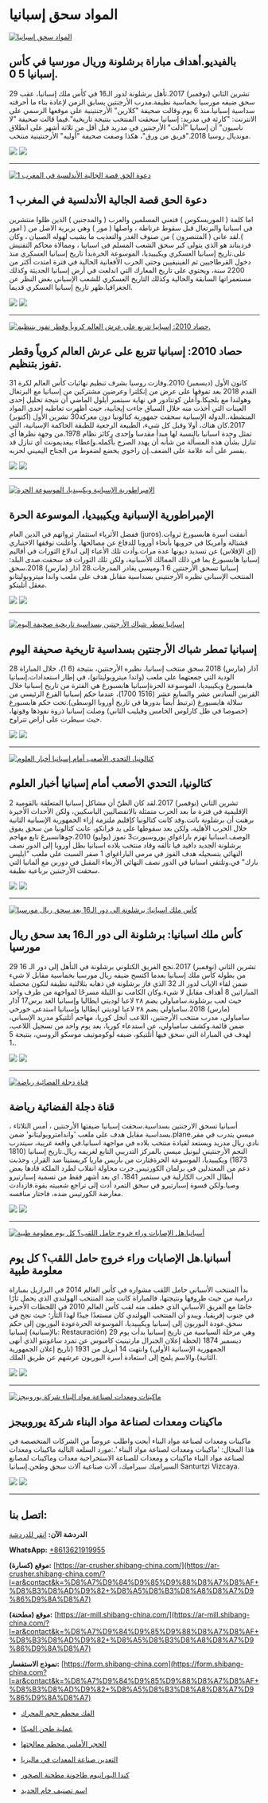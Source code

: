 # المواد سحق إسبانيا

<a href="https://swt.shibang-china.com/?l=ar&img&k=%D8%A7%D9%84%D9%85%D9%88%D8%A7%D8%AF+%D8%B3%D8%AD%D9%82+%D8%A5%D8%B3%D8%A8%D8%A7%D9%86%D9%8A%D8%A7" target="_blank">![المواد سحق إسبانيا](http://static.shibang-china.com/all-800x300/331.jpg)</a>

## بالفيديو.أهداف مباراة برشلونة وريال مورسيا في كأس إسبانيا 5 0.
29 تشرين الثاني (نوفمبر) 2017.تأهل برشلونة لدور الـ16 في كأس ملك إسبانيا، عقب سحق ضيفه مورسيا بخماسية نظيفة.مدرب الأرجنتين يسابق الزمن لإعادة بناء ما أحرقته سداسية إسبانيا.منذ 6 يوم.وقالت صحيفة &quot;كلارين&quot; الأرجنتينية على موقعها الرسمي على الانترنت: &quot;كارثة في مدريد: إسبانيا سحقت المنتخب بنتيجة تاريخية&quot;.فيما قالت صحيفة &quot;لا ناسيون&quot; أن إسبانيا &quot;أذلت&quot; الأرجنتين في مدريد قبل أقل من ثلاثة أشهر على انطلاق مونديال روسيا 2018.&quot;فريق من ورق&quot;، هكذا وصفت صحيفة &quot;أوليه&quot; الأرجنتينية منتخب.


<a href="https://whatsapp.shibangsoft.com/WhatsApp.php" target="_blank" title="WhatsApp">![](http://static.shibang-china.com/icon/whatsapp.png)</a> <a href="https://swt.shibang-china.com/?l=ar&icon&k=%D8%A7%D9%84%D9%85%D9%88%D8%A7%D8%AF+%D8%B3%D8%AD%D9%82+%D8%A5%D8%B3%D8%A8%D8%A7%D9%86%D9%8A%D8%A7" target="_blank">![](http://static.shibang-china.com/icon/chat-ar.png)</a>

---

<a href="https://swt.shibang-china.com/?l=ar&img&k=%D8%A7%D9%84%D9%85%D9%88%D8%A7%D8%AF+%D8%B3%D8%AD%D9%82+%D8%A5%D8%B3%D8%A8%D8%A7%D9%86%D9%8A%D8%A7" target="_blank">![دعوة الحق قصة الجالية الأندلسية في المغرب 1](http://static.shibang-china.com/all-800x300/704.jpg)</a>

## دعوة الحق قصة الجالية الأندلسية في المغرب 1
اما كلمة ( الموريسكوس ) فتعني المسلمين والعرب ( والمدجنين ) الذين ظلوا منتشرين فى اسبانيا والبرتغال قبل سقوط غرناطة ، واصلها ( مور ) وهي بربرية الاصل من ( امور ).لقد عانى ( المتنصرون ) من صنوف الغدر والتعذيب ما بشيب لهوله الصبيان ، وكان فرديناند هو الذي يتولى كبر سحق الشعب المسلم فى اسبانيا ، وممالاة محاكم التفتيش على.تاريخ إسبانيا العسكري ويكيبيديا، الموسوعة الحرةبدأ تاريخ إسبانيا العسكري منذ دخول القرطاجيين ثم الفينيقيين وحتى الحرب الأفغانية الحالية في فترة امتدت أكثر من 2200 سنة، ويحتوي على تاريخ المعارك التي اندلعت في أرض إسبانيا الحديثة وكذلك مستعمراتها السابقة والحالية وكذلك التاريخ العسكري للشعب الإسباني بغض النظر عن الجغرافيا.ظهر تاريخ إسبانيا العسكري قديما.


<a href="https://whatsapp.shibangsoft.com/WhatsApp.php" target="_blank" title="WhatsApp">![](http://static.shibang-china.com/icon/whatsapp.png)</a> <a href="https://swt.shibang-china.com/?l=ar&icon&k=%D8%A7%D9%84%D9%85%D9%88%D8%A7%D8%AF+%D8%B3%D8%AD%D9%82+%D8%A5%D8%B3%D8%A8%D8%A7%D9%86%D9%8A%D8%A7" target="_blank">![](http://static.shibang-china.com/icon/chat-ar.png)</a>

---

<a href="https://swt.shibang-china.com/?l=ar&img&k=%D8%A7%D9%84%D9%85%D9%88%D8%A7%D8%AF+%D8%B3%D8%AD%D9%82+%D8%A5%D8%B3%D8%A8%D8%A7%D9%86%D9%8A%D8%A7" target="_blank">![حصاد 2010: إسبانيا تتربع على عرش العالم كروياً وقطر تفوز بتنظيم.](http://static.shibang-china.com/all-800x300/647.jpg)</a>

## حصاد 2010: إسبانيا تتربع على عرش العالم كروياً وقطر تفوز بتنظيم.
31 كانون الأول (ديسمبر) 2010.وفازت روسيا بشرف تنظيم نهائيات كأس العالم لكرة القدم 2018 بعد تفوقها على عرض من إنكلترا وعرضين مشتركين من إسبانيا مع البرتغال وهولندا مع بلجيكا.وأعلن كونتادور في نهاية سبتمبر أيلول الماضي أن نتيجة تحليل إحدى العينات التي أخذت منه خلال السباق جاءت إيجابية، حيث أظهرت تعاطيه إحدى المواد المنشطة،.الدولة الإسبانية سحقت جمهورية كتالونيا دون معركة30 تشرين الأول (أكتوبر) 2017.كان هناك، أولا وقبل كل شيء، الطبيعة الرجعية للطبقة الحاكمة الإسبانية، التي تمثل وحدة اسبانيا بالنسبة لها مبدأ مقدسا وإحدى ركائز نظام 1978.من وجهة نظرها أي تنازل بشأن هذه المسألة من شأنه أن يهدد الصرح بأكمله.وإعطاء بيغديمونت أي تنازل قد يفسر على أنه علامة على الضعف.إن راخوي يخضع لضغوط من الجناح اليميني لحزبه.


<a href="https://whatsapp.shibangsoft.com/WhatsApp.php" target="_blank" title="WhatsApp">![](http://static.shibang-china.com/icon/whatsapp.png)</a> <a href="https://swt.shibang-china.com/?l=ar&icon&k=%D8%A7%D9%84%D9%85%D9%88%D8%A7%D8%AF+%D8%B3%D8%AD%D9%82+%D8%A5%D8%B3%D8%A8%D8%A7%D9%86%D9%8A%D8%A7" target="_blank">![](http://static.shibang-china.com/icon/chat-ar.png)</a>

---

<a href="https://swt.shibang-china.com/?l=ar&img&k=%D8%A7%D9%84%D9%85%D9%88%D8%A7%D8%AF+%D8%B3%D8%AD%D9%82+%D8%A5%D8%B3%D8%A8%D8%A7%D9%86%D9%8A%D8%A7" target="_blank">![الإمبراطورية الإسبانية ويكيبيديا، الموسوعة الحرة](http://static.shibang-china.com/all-800x300/662.jpg)</a>

## الإمبراطورية الإسبانية ويكيبيديا، الموسوعة الحرة
ففضل الأثرياء استثمار ثرواتهم في الدين العام (juros).أنفقت أسرة هابسبورغ ثروات قشتالة وأمريكا في حروبها بأنحاء أوروبا للدفاع عن مصالحها، وأعلنت توقفها الاختياري (إي الإفلاس) عن تسديد ديونها عدة مرات.وأدت تلك الأعباء إلى اندلاع الثورات في أقاليم إسبانيا هابسبورغ بما في ذلك الممالك الأسبانية، ولكن تلك الثورات قد سحقت.صدى البلد: إسبانيا تسحق الأرجنتين 6 1.وميسي يغادر المدرجات.28 آذار (مارس) 2018.سحق المنتخب الإسبانى نظيره الأرجنتينى بسداسية مقابل هدف على ملعب واندا ميتروبوليتانو معقل أتليتكو.


<a href="https://whatsapp.shibangsoft.com/WhatsApp.php" target="_blank" title="WhatsApp">![](http://static.shibang-china.com/icon/whatsapp.png)</a> <a href="https://swt.shibang-china.com/?l=ar&icon&k=%D8%A7%D9%84%D9%85%D9%88%D8%A7%D8%AF+%D8%B3%D8%AD%D9%82+%D8%A5%D8%B3%D8%A8%D8%A7%D9%86%D9%8A%D8%A7" target="_blank">![](http://static.shibang-china.com/icon/chat-ar.png)</a>

---

<a href="https://swt.shibang-china.com/?l=ar&img&k=%D8%A7%D9%84%D9%85%D9%88%D8%A7%D8%AF+%D8%B3%D8%AD%D9%82+%D8%A5%D8%B3%D8%A8%D8%A7%D9%86%D9%8A%D8%A7" target="_blank">![إسبانيا تمطر شباك الأرجنتين بسداسية تاريخية صحيفة اليوم](http://static.shibang-china.com/all-800x300/460.jpg)</a>

## إسبانيا تمطر شباك الأرجنتين بسداسية تاريخية صحيفة اليوم
28 آذار (مارس) 2018.سحق منتخب إسبانيا، نظيره الأرجنتين، بنتيجة (6 1)، خلال المباراة الودية التي جمعتهما على ملعب (واندا ميتروبوليتانو)، في إطار استعدادات.إسبانيا هابسبورغ ويكيبيديا، الموسوعة الحرةإسبانيا هابسبورغ هي الفترة من تاريخ إسبانيا خلال القرنين السادس عشر والسابع عشر (1516 1700)، عندما حكم إسبانيا الفرع الرئيسي من سلالة هابسبورغ (ترتبط أيضاً بدورها في تاريخ أوروبا الوسطى).تحت حكم هابسبورغ (خصوصا في ظل كارلوس الخامس وفيليب الثاني) وصلت إسبانيا ذروة نفوذها وقوتها، حيث سيطرت على أراض تتراوح.


<a href="https://whatsapp.shibangsoft.com/WhatsApp.php" target="_blank" title="WhatsApp">![](http://static.shibang-china.com/icon/whatsapp.png)</a> <a href="https://swt.shibang-china.com/?l=ar&icon&k=%D8%A7%D9%84%D9%85%D9%88%D8%A7%D8%AF+%D8%B3%D8%AD%D9%82+%D8%A5%D8%B3%D8%A8%D8%A7%D9%86%D9%8A%D8%A7" target="_blank">![](http://static.shibang-china.com/icon/chat-ar.png)</a>

---

<a href="https://swt.shibang-china.com/?l=ar&img&k=%D8%A7%D9%84%D9%85%D9%88%D8%A7%D8%AF+%D8%B3%D8%AD%D9%82+%D8%A5%D8%B3%D8%A8%D8%A7%D9%86%D9%8A%D8%A7" target="_blank">![كتالونيا، التحدي الأصعب أمام إسبانيا أخبار العلوم](http://static.shibang-china.com/all-800x300/1512.jpg)</a>

## كتالونيا، التحدي الأصعب أمام إسبانيا أخبار العلوم
2 تشرين الثاني (نوفمبر) 2017.لقد كان الظنّ أن مشاكل إسبانيا المتعلقة بالقومية الإقليمية في فترة ما بعد الحرب متمثلة بالانفصاليين الباسكيين، ولكن الأحداث الأخيرة برهنت أن برشلونة باتت.وقد كانت كتالونيا كإقليم ملتزمة إزاء الجمهورية الإسبانية الثانية خلال الحرب الأهلية، ولكن بعد سقوطها على يد فرانكو، عانت كتالونيا من سحق يفوق الوصف.اسبانيا تهزم باراغواي يوروسبورت3 تموز (يوليو) 2010.جوهانسبرغ تابع مهاجم برشلونة الجديد دافيد فيا تألقه وقاد منتخب بلاده اسبانيا بطل أوروبا إلى الدور نصف النهائي بتسجيله هدف الفوز في مرمى الباراغواي 1 صفر السبت على ملعب &quot;ايليس بارك&quot; في.وتلتقي اسبانيا في الدور نصف النهائي الأربعاء المقبل في دوربن مع ألمانيا التي سحقت الأرجنتين برباعية نظيفة.


<a href="https://whatsapp.shibangsoft.com/WhatsApp.php" target="_blank" title="WhatsApp">![](http://static.shibang-china.com/icon/whatsapp.png)</a> <a href="https://swt.shibang-china.com/?l=ar&icon&k=%D8%A7%D9%84%D9%85%D9%88%D8%A7%D8%AF+%D8%B3%D8%AD%D9%82+%D8%A5%D8%B3%D8%A8%D8%A7%D9%86%D9%8A%D8%A7" target="_blank">![](http://static.shibang-china.com/icon/chat-ar.png)</a>

---

<a href="https://swt.shibang-china.com/?l=ar&img&k=%D8%A7%D9%84%D9%85%D9%88%D8%A7%D8%AF+%D8%B3%D8%AD%D9%82+%D8%A5%D8%B3%D8%A8%D8%A7%D9%86%D9%8A%D8%A7" target="_blank">![كأس ملك اسبانيا: برشلونة الى دور الـ16 بعد سحق ريال مورسيا](http://static.shibang-china.com/all-800x300/536.jpg)</a>

## كأس ملك اسبانيا: برشلونة الى دور الـ16 بعد سحق ريال مورسيا
29 تشرين الثاني (نوفمبر) 2017.نجح الفريق الكتلوني برشلونة في التأهل إلى دور الـ 16 من بطولة كأس ملك إسبانيا بعدما اكتسح ضيفه ريال مورسيا بخماسية مقابل لا شيء ضمن لقاء الإياب لدور الـ 32 الذي فاز برشلونة في ذهابه بثلالثية نظيفة لتكون محصلة المباراتين 8 أهداف مقابل لا شيء.وكان الكامب نو الليلة مسرحًا لمواجهة من طرف واحد حيث لعب برشلونة.سامباولي يضم ٢٨ لاعبا لوديتي ايطاليا وإسبانيا الغد برس17 آذار (مارس) 2018.سامباولي يضم ٢٨ لاعبا لوديتي ايطاليا وإسبانيا استدعى خورخي سامباولي، مدرب منتخب الأرجنتين، اللاعب أنخل كوريا، مهاجم أتلتيكو مدريد الإسباني، ضمن قائمة.وكشف سامباولي، عن استدعاء كوريا، بعد يوم واحد من تسجيل اللاعب، لهدف في المباراة التي سحق فيها أتلتيكو، ضيفه لوكوموتيف موسكو الروسي، بنتيجة 5 1،.


<a href="https://whatsapp.shibangsoft.com/WhatsApp.php" target="_blank" title="WhatsApp">![](http://static.shibang-china.com/icon/whatsapp.png)</a> <a href="https://swt.shibang-china.com/?l=ar&icon&k=%D8%A7%D9%84%D9%85%D9%88%D8%A7%D8%AF+%D8%B3%D8%AD%D9%82+%D8%A5%D8%B3%D8%A8%D8%A7%D9%86%D9%8A%D8%A7" target="_blank">![](http://static.shibang-china.com/icon/chat-ar.png)</a>

---

<a href="https://swt.shibang-china.com/?l=ar&img&k=%D8%A7%D9%84%D9%85%D9%88%D8%A7%D8%AF+%D8%B3%D8%AD%D9%82+%D8%A5%D8%B3%D8%A8%D8%A7%D9%86%D9%8A%D8%A7" target="_blank">![قناة دجلة الفضائية رياضة](http://static.shibang-china.com/all-800x300/159.jpg)</a>

## قناة دجلة الفضائية رياضة
أسبانيا تسحق الارجنتين بسداسية.سحقت إسبانيا ضيفتها الأرجنتين ، أمس الثلاثاء ، بسداسية مقابل هدف على ملعب &#39;واندامتروبوليتانو&#39; ضمن.plane.ميسي يتدرب في مقر نادي ريال مدريد ويستعد لقيادة منتخب بلاده في مواجهة اسبانيا.في واقعة غريبة، سيتدرب النجم الأرجنتيني ليونيل ميسي بالمركز التدريبي التابع لغريمه ريال.تاريخ إسبانيا (1810 1873) ويكيبيديا، الموسوعة الحرةفثارت من باريس ماريا كريستينا ضد القرار، وجذبت دعم من المعتدلين في برلمان الكورتيس.جرت محاولة انقلاب لطرد الملكة قادها بعض أبطال الحرب الكارلية في سبتمبر 1841، اي بعد أشهر فقط من تسمية إسبارتيرو وصيا.ولكن قسوة إسبارتيرو في سحق التمرد أدت إلى تراجع شعبيته بقوة.فازدادت معارضة الكورتيس ضده، فاختار منافسه.


<a href="https://whatsapp.shibangsoft.com/WhatsApp.php" target="_blank" title="WhatsApp">![](http://static.shibang-china.com/icon/whatsapp.png)</a> <a href="https://swt.shibang-china.com/?l=ar&icon&k=%D8%A7%D9%84%D9%85%D9%88%D8%A7%D8%AF+%D8%B3%D8%AD%D9%82+%D8%A5%D8%B3%D8%A8%D8%A7%D9%86%D9%8A%D8%A7" target="_blank">![](http://static.shibang-china.com/icon/chat-ar.png)</a>

---

<a href="https://swt.shibang-china.com/?l=ar&img&k=%D8%A7%D9%84%D9%85%D9%88%D8%A7%D8%AF+%D8%B3%D8%AD%D9%82+%D8%A5%D8%B3%D8%A8%D8%A7%D9%86%D9%8A%D8%A7" target="_blank">![أسبانيا.هل الإصابات وراء خروج حامل اللقب؟ كل يوم معلومة طبية](http://static.shibang-china.com/all-800x300/810.jpg)</a>

## أسبانيا.هل الإصابات وراء خروج حامل اللقب؟ كل يوم معلومة طبية
بدأ المنتخب الأسباني حامل اللقب مشواره في كأس العالم 2014 في البرازيل بمباراة درامية من حيث ظروفها ونتيجتها، فالمباراة كانت ضد المنتخب الهولندي الذي يحمل ثأرًا خاصًا مع الفريق الأسباني الذي خطف منه لقب كأس العالم 2010 في اللحظات الأخيرة في جنوب إفريقيا، ويبدو أن المنتخب الهولندي كان مستعدًا جيدًا لهذا الثأر؛ حيث نجح في سحق.عودة البوربون إلى إسبانيا ويكيبيديا، الموسوعة الحرةعودة البوربون إلى حكم إسبانيا (بالإسبانية: Restauración) وهي مرحلة السياسية من تاريخ إسبانيا بدأت يوم 29 ديسمبر 1874 (لحظة إعلان الجنرال مارتينيث كامبوس عن تمرد ساغونتو الذي أنهى الجمهورية الإسبانية الأولى) وانتهت 14 أبريل من 1931 (تاريخ إعلان الجمهورية الثانية).والاسم يلمح إلى استعادة أسرة البوربون عرشهم عن طريق الملك.


<a href="https://whatsapp.shibangsoft.com/WhatsApp.php" target="_blank" title="WhatsApp">![](http://static.shibang-china.com/icon/whatsapp.png)</a> <a href="https://swt.shibang-china.com/?l=ar&icon&k=%D8%A7%D9%84%D9%85%D9%88%D8%A7%D8%AF+%D8%B3%D8%AD%D9%82+%D8%A5%D8%B3%D8%A8%D8%A7%D9%86%D9%8A%D8%A7" target="_blank">![](http://static.shibang-china.com/icon/chat-ar.png)</a>

---

<a href="https://swt.shibang-china.com/?l=ar&img&k=%D8%A7%D9%84%D9%85%D9%88%D8%A7%D8%AF+%D8%B3%D8%AD%D9%82+%D8%A5%D8%B3%D8%A8%D8%A7%D9%86%D9%8A%D8%A7" target="_blank">![ماكينات ومعدات لصناعة مواد البناء شركة يوروبيجز](http://static.shibang-china.com/all-800x300/175.jpg)</a>

## ماكينات ومعدات لصناعة مواد البناء شركة يوروبيجز
ماكينات ومعدات لصناعة مواد البناء أبحت واطلب عروضاً من الشركات المتخصصة في هذا المجال: &#39;ماكينات ومعدات لصناعة مواد البناء &#39;.:مورد السلعة التالية ماكينات ومعدات لصناعة مواد البناء ماكينات و ومعدات للصناعة الاستخراجية معدات وماكينات لمصانع السيراميك سيراميك، آلات صناعية آلات سحق وطحن.إسبانيا Santurtzi Vizcaya.

<a href="https://whatsapp.shibangsoft.com/WhatsApp.php" target="_blank" title="WhatsApp">![](http://static.shibang-china.com/icon/whatsapp.png)</a> <a href="https://swt.shibang-china.com/?l=ar&icon&k=%D8%A7%D9%84%D9%85%D9%88%D8%A7%D8%AF+%D8%B3%D8%AD%D9%82+%D8%A5%D8%B3%D8%A8%D8%A7%D9%86%D9%8A%D8%A7" target="_blank">![](http://static.shibang-china.com/icon/chat-ar.png)</a>

---
## اتصل بنا:

**الدردشة الآن:** [انقر للدردشة](https://swt.shibang-china.com?l=ar&contact&k=%D8%A7%D9%84%D9%85%D9%88%D8%A7%D8%AF+%D8%B3%D8%AD%D9%82+%D8%A5%D8%B3%D8%A8%D8%A7%D9%86%D9%8A%D8%A7)

**WhatsApp:**  [+8613621919955](https://whatsapp.shibangsoft.com/WhatsApp.php)

**موقع (كسارة):** [https://ar-crusher.shibang-china.com/](https://ar-crusher.shibang-china.com/?l=ar&contact&k=%D8%A7%D9%84%D9%85%D9%88%D8%A7%D8%AF+%D8%B3%D8%AD%D9%82+%D8%A5%D8%B3%D8%A8%D8%A7%D9%86%D9%8A%D8%A7)

**موقع (مطحنة):** [https://ar-mill.shibang-china.com/](https://ar-mill.shibang-china.com/?l=ar&contact&k=%D8%A7%D9%84%D9%85%D9%88%D8%A7%D8%AF+%D8%B3%D8%AD%D9%82+%D8%A5%D8%B3%D8%A8%D8%A7%D9%86%D9%8A%D8%A7)

**نموذج الاستفسار:** [https://form.shibang-china.com](https://form.shibang-china.com?l=ar&contact&k=%D8%A7%D9%84%D9%85%D9%88%D8%A7%D8%AF+%D8%B3%D8%AD%D9%82+%D8%A5%D8%B3%D8%A8%D8%A7%D9%86%D9%8A%D8%A7)

* [الفك محطم حجم المحرك](../30/%D8%A7%D9%84%D9%81%D9%83%20%D9%85%D8%AD%D8%B7%D9%85%20%D8%AD%D8%AC%D9%85%20%D8%A7%D9%84%D9%85%D8%AD%D8%B1%D9%83.md)

* [عملية طحن الميكا](../29/%D8%B9%D9%85%D9%84%D9%8A%D8%A9%20%D8%B7%D8%AD%D9%86%20%D8%A7%D9%84%D9%85%D9%8A%D9%83%D8%A7.md)

* [الحجر الأملس محطم معالجتها](../30/%D8%A7%D9%84%D8%AD%D8%AC%D8%B1%20%D8%A7%D9%84%D8%A3%D9%85%D9%84%D8%B3%20%D9%85%D8%AD%D8%B7%D9%85%20%D9%85%D8%B9%D8%A7%D9%84%D8%AC%D8%AA%D9%87%D8%A7.md)

* [التعدين صناعة المعدات في ماليزيا](../28/%D8%A7%D9%84%D8%AA%D8%B9%D8%AF%D9%8A%D9%86%20%D8%B5%D9%86%D8%A7%D8%B9%D8%A9%20%D8%A7%D9%84%D9%85%D8%B9%D8%AF%D8%A7%D8%AA%20%D9%81%D9%8A%20%D9%85%D8%A7%D9%84%D9%8A%D8%B2%D9%8A%D8%A7.md)

* [كندا اليورانيوم طاحونة مطحنة الصخور](../27/%D9%83%D9%86%D8%AF%D8%A7%20%D8%A7%D9%84%D9%8A%D9%88%D8%B1%D8%A7%D9%86%D9%8A%D9%88%D9%85%20%D8%B7%D8%A7%D8%AD%D9%88%D9%86%D8%A9%20%D9%85%D8%B7%D8%AD%D9%86%D8%A9%20%D8%A7%D9%84%D8%B5%D8%AE%D9%88%D8%B1.md)

* [اسم تصنيف خام الحديد](../30/%D8%A7%D8%B3%D9%85%20%D8%AA%D8%B5%D9%86%D9%8A%D9%81%20%D8%AE%D8%A7%D9%85%20%D8%A7%D9%84%D8%AD%D8%AF%D9%8A%D8%AF.md)